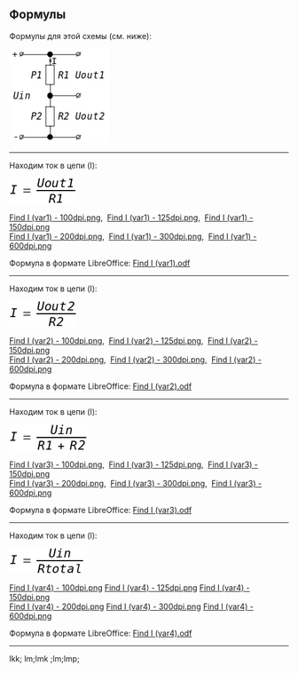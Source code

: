 ## Формулы

Формулы для этой схемы (см. ниже):

![](https://github.com/drilnet/electronics/blob/master/Divider%20by%20R1%20and%20R2%20(formulas%2C%20calculations%2C%20HTML%20%2B%20JavaScript%20calculator)/Divider%20-%20Circuit/Divider%20Circuit%20With%202%20Resistors%20(b)%20-%20200dpi.png)

<hr>

Находим ток в цепи (I):

![](https://github.com/drilnet/electronics/blob/master/Divider%20by%20R1%20and%20R2%20(formulas%2C%20calculations%2C%20HTML%20%2B%20JavaScript%20calculator)/Divider%20-%20Formulas/Find%20I%20(var1)%20-%20200dpi.png "200dpi")

[Find I (var1) - 100dpi.png](https://github.com/drilnet/electronics/blob/master/Divider%20by%20R1%20and%20R2%20(formulas%2C%20calculations%2C%20HTML%20%2B%20JavaScript%20calculator)/Divider%20-%20Formulas/Find%20I%20(var1)%20-%20100dpi.png),&nbsp;
[Find I (var1) - 125dpi.png](https://github.com/drilnet/electronics/blob/master/Divider%20by%20R1%20and%20R2%20(formulas%2C%20calculations%2C%20HTML%20%2B%20JavaScript%20calculator)/Divider%20-%20Formulas/Find%20I%20(var1)%20-%20125dpi.png),&nbsp;
[Find I (var1) - 150dpi.png](https://github.com/drilnet/electronics/blob/master/Divider%20by%20R1%20and%20R2%20(formulas%2C%20calculations%2C%20HTML%20%2B%20JavaScript%20calculator)/Divider%20-%20Formulas/Find%20I%20(var1)%20-%20150dpi.png)
<br>
[Find I (var1) - 200dpi.png](https://github.com/drilnet/electronics/blob/master/Divider%20by%20R1%20and%20R2%20(formulas%2C%20calculations%2C%20HTML%20%2B%20JavaScript%20calculator)/Divider%20-%20Formulas/Find%20I%20(var1)%20-%20200dpi.png),&nbsp;
[Find I (var1) - 300dpi.png](https://github.com/drilnet/electronics/blob/master/Divider%20by%20R1%20and%20R2%20(formulas%2C%20calculations%2C%20HTML%20%2B%20JavaScript%20calculator)/Divider%20-%20Formulas/Find%20I%20(var1)%20-%20300dpi.png),&nbsp;
[Find I (var1) - 600dpi.png](https://github.com/drilnet/electronics/blob/master/Divider%20by%20R1%20and%20R2%20(formulas%2C%20calculations%2C%20HTML%20%2B%20JavaScript%20calculator)/Divider%20-%20Formulas/Find%20I%20(var1)%20-%20600dpi.png)

Формула в формате LibreOffice: [Find I (var1).odf](https://github.com/drilnet/electronics/blob/master/Divider%20by%20R1%20and%20R2%20(formulas%2C%20calculations%2C%20HTML%20%2B%20JavaScript%20calculator)/Divider%20-%20Formulas/Find%20I%20(var1).odf)

<hr>

Находим ток в цепи (I):

![](https://github.com/drilnet/electronics/blob/master/Divider%20by%20R1%20and%20R2%20(formulas%2C%20calculations%2C%20HTML%20%2B%20JavaScript%20calculator)/Divider%20-%20Formulas/Find%20I%20(var2)%20-%20200dpi.png "200dpi")

[Find I (var2) - 100dpi.png](https://github.com/drilnet/electronics/blob/master/Divider%20by%20R1%20and%20R2%20(formulas%2C%20calculations%2C%20HTML%20%2B%20JavaScript%20calculator)/Divider%20-%20Formulas/Find%20I%20(var2)%20-%20100dpi.png),&nbsp;
[Find I (var2) - 125dpi.png](https://github.com/drilnet/electronics/blob/master/Divider%20by%20R1%20and%20R2%20(formulas%2C%20calculations%2C%20HTML%20%2B%20JavaScript%20calculator)/Divider%20-%20Formulas/Find%20I%20(var2)%20-%20125dpi.png),&nbsp;
[Find I (var2) - 150dpi.png](https://github.com/drilnet/electronics/blob/master/Divider%20by%20R1%20and%20R2%20(formulas%2C%20calculations%2C%20HTML%20%2B%20JavaScript%20calculator)/Divider%20-%20Formulas/Find%20I%20(var2)%20-%20150dpi.png)
<br>
[Find I (var2) - 200dpi.png](https://github.com/drilnet/electronics/blob/master/Divider%20by%20R1%20and%20R2%20(formulas%2C%20calculations%2C%20HTML%20%2B%20JavaScript%20calculator)/Divider%20-%20Formulas/Find%20I%20(var2)%20-%20200dpi.png),&nbsp;
[Find I (var2) - 300dpi.png](https://github.com/drilnet/electronics/blob/master/Divider%20by%20R1%20and%20R2%20(formulas%2C%20calculations%2C%20HTML%20%2B%20JavaScript%20calculator)/Divider%20-%20Formulas/Find%20I%20(var2)%20-%20300dpi.png),&nbsp;
[Find I (var2) - 600dpi.png](https://github.com/drilnet/electronics/blob/master/Divider%20by%20R1%20and%20R2%20(formulas%2C%20calculations%2C%20HTML%20%2B%20JavaScript%20calculator)/Divider%20-%20Formulas/Find%20I%20(var2)%20-%20600dpi.png)

Формула в формате LibreOffice: [Find I (var2).odf](https://github.com/drilnet/electronics/blob/master/Divider%20by%20R1%20and%20R2%20(formulas%2C%20calculations%2C%20HTML%20%2B%20JavaScript%20calculator)/Divider%20-%20Formulas/Find%20I%20(var2).odf)

<hr>

Находим ток в цепи (I):

![](https://github.com/drilnet/electronics/blob/master/Divider%20by%20R1%20and%20R2%20(formulas%2C%20calculations%2C%20HTML%20%2B%20JavaScript%20calculator)/Divider%20-%20Formulas/Find%20I%20(var3)%20-%20200dpi.png "200dpi")

[Find I (var3) - 100dpi.png](https://github.com/drilnet/electronics/blob/master/Divider%20by%20R1%20and%20R2%20(formulas%2C%20calculations%2C%20HTML%20%2B%20JavaScript%20calculator)/Divider%20-%20Formulas/Find%20I%20(var3)%20-%20100dpi.png),&nbsp;
[Find I (var3) - 125dpi.png](https://github.com/drilnet/electronics/blob/master/Divider%20by%20R1%20and%20R2%20(formulas%2C%20calculations%2C%20HTML%20%2B%20JavaScript%20calculator)/Divider%20-%20Formulas/Find%20I%20(var3)%20-%20125dpi.png),&nbsp;
[Find I (var3) - 150dpi.png](https://github.com/drilnet/electronics/blob/master/Divider%20by%20R1%20and%20R2%20(formulas%2C%20calculations%2C%20HTML%20%2B%20JavaScript%20calculator)/Divider%20-%20Formulas/Find%20I%20(var3)%20-%20150dpi.png)
<br>
[Find I (var3) - 200dpi.png](https://github.com/drilnet/electronics/blob/master/Divider%20by%20R1%20and%20R2%20(formulas%2C%20calculations%2C%20HTML%20%2B%20JavaScript%20calculator)/Divider%20-%20Formulas/Find%20I%20(var3)%20-%20200dpi.png),&nbsp;
[Find I (var3) - 300dpi.png](https://github.com/drilnet/electronics/blob/master/Divider%20by%20R1%20and%20R2%20(formulas%2C%20calculations%2C%20HTML%20%2B%20JavaScript%20calculator)/Divider%20-%20Formulas/Find%20I%20(var3)%20-%20300dpi.png),&nbsp;
[Find I (var3) - 600dpi.png](https://github.com/drilnet/electronics/blob/master/Divider%20by%20R1%20and%20R2%20(formulas%2C%20calculations%2C%20HTML%20%2B%20JavaScript%20calculator)/Divider%20-%20Formulas/Find%20I%20(var3)%20-%20600dpi.png)

Формула в формате LibreOffice: [Find I (var3).odf](https://github.com/drilnet/electronics/blob/master/Divider%20by%20R1%20and%20R2%20(formulas%2C%20calculations%2C%20HTML%20%2B%20JavaScript%20calculator)/Divider%20-%20Formulas/Find%20I%20(var3).odf)

<hr>

Находим ток в цепи (I):

![](https://github.com/drilnet/electronics/blob/master/Divider%20by%20R1%20and%20R2%20(formulas%2C%20calculations%2C%20HTML%20%2B%20JavaScript%20calculator)/Divider%20-%20Formulas/Find%20I%20(var4)%20-%20200dpi.png "200dpi")

[Find I (var4) - 100dpi.png](https://github.com/drilnet/electronics/blob/master/Divider%20by%20R1%20and%20R2%20(formulas%2C%20calculations%2C%20HTML%20%2B%20JavaScript%20calculator)/Divider%20-%20Formulas/Find%20I%20(var4)%20-%20100dpi.png)
[Find I (var4) - 125dpi.png](https://github.com/drilnet/electronics/blob/master/Divider%20by%20R1%20and%20R2%20(formulas%2C%20calculations%2C%20HTML%20%2B%20JavaScript%20calculator)/Divider%20-%20Formulas/Find%20I%20(var4)%20-%20125dpi.png)
[Find I (var4) - 150dpi.png](https://github.com/drilnet/electronics/blob/master/Divider%20by%20R1%20and%20R2%20(formulas%2C%20calculations%2C%20HTML%20%2B%20JavaScript%20calculator)/Divider%20-%20Formulas/Find%20I%20(var4)%20-%20150dpi.png)
<br>
[Find I (var4) - 200dpi.png](https://github.com/drilnet/electronics/blob/master/Divider%20by%20R1%20and%20R2%20(formulas%2C%20calculations%2C%20HTML%20%2B%20JavaScript%20calculator)/Divider%20-%20Formulas/Find%20I%20(var4)%20-%20200dpi.png)
[Find I (var4) - 300dpi.png](https://github.com/drilnet/electronics/blob/master/Divider%20by%20R1%20and%20R2%20(formulas%2C%20calculations%2C%20HTML%20%2B%20JavaScript%20calculator)/Divider%20-%20Formulas/Find%20I%20(var4)%20-%20300dpi.png)
[Find I (var4) - 600dpi.png](https://github.com/drilnet/electronics/blob/master/Divider%20by%20R1%20and%20R2%20(formulas%2C%20calculations%2C%20HTML%20%2B%20JavaScript%20calculator)/Divider%20-%20Formulas/Find%20I%20(var4)%20-%20600dpi.png)

Формула в формате LibreOffice: [Find I (var4).odf](https://github.com/drilnet/electronics/blob/master/Divider%20by%20R1%20and%20R2%20(formulas%2C%20calculations%2C%20HTML%20%2B%20JavaScript%20calculator)/Divider%20-%20Formulas/Find%20I%20(var4).odf)

<hr>

lkk;
lm;lmk ;lm;lmp;
